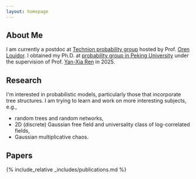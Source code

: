 ```yaml
---
layout: homepage
---
```


## About Me

I am currently a postdoc at [Technion probability group](https://probability.technion.ac.il) hosted by Prof. [Oren Louidor](https://sites.google.com/view/louidor/). I obtained my Ph.D. at [probability group in Peking University](https://pkuprobability.com) under the supervision of Prof. [Yan-Xia Ren](https://www.math.pku.edu.cn/teachers/renyx/indexE.htm) in 2025.  


<!-- ## News
- From Sep 2025, I will be a postdoc at [Technion probability group](https://probability.technion.ac.il) hosted by Prof. [Oren Louidor](https://sites.google.com/view/louidor/).  -->



## Research 

I'm interested in probabilistic models, particularly those that incorporate tree structures.
I am trying to learn and work on more interesting subjects, e.g., 
- random trees and random networks, 
- 2D (discrete) Gaussian free field and universality class of log-correlated fields, 
- Gaussian multiplicative chaos.


## Papers 



 {% include_relative _includes/publications.md %}


